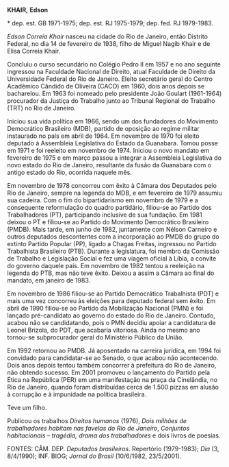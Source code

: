 **KHAIR,** **Edson**

\* dep. est. GB 1971-1975; dep. est. RJ 1975-1979; dep. fed. RJ
1979-1983.

*Edson Correia Khair* nasceu na cidade do Rio de Janeiro, então Distrito
Federal, no dia 14 de fevereiro de 1938, filho de Miguel Nagib Khair e
de Elisa Correia Khair.

Concluiu o curso secundário no Colégio Pedro II em 1957 e no ano
seguinte ingressou na Faculdade Nacional de Direito, atual Faculdade de
Direito da Universidade Federal do Rio de Janeiro. Eleito secretário
geral do Centro Acadêmico Cândido de Oliveira (CACO) em 1960, dois anos
depois se bacharelou. Em 1963 foi nomeado pelo presidente João Goulart
(1961-1964) procurador da Justiça do Trabalho junto ao Tribunal Regional
do Trabalho (TRT) no Rio de Janeiro.

Iniciou sua vida política em 1966, sendo um dos fundadores do Movimento
Democrático Brasileiro (MDB), partido de oposição ao regime militar
instaurado no país em abril de 1964. Em novembro de 1970 foi eleito
deputado à Assembleia Legislativa do Estado da Guanabara. Tomou posse em
1971 e foi reeleito em novembro de 1974. Iniciou o novo mandato em
fevereiro de 1975 e em março passou a integrar a Assembleia Legislativa
do novo estado do Rio de Janeiro, resultante da fusão da Guanabara com o
antigo estado do Rio, ocorrida naquele mês.

Em novembro de 1978 concorreu com êxito à Câmara dos Deputados pelo Rio
de Janeiro, sempre na legenda do MDB, e em fevereiro de 1979 assumiu sua
cadeira. Com o fim do bipartidarismo em novembro de 1979 e a consequente
reformulação do quadro partidário, filiou-se ao Partido dos
Trabalhadores (PT), participando inclusive de sua fundação. Em 1981
deixou o PT e filiou-se ao Partido do Movimento Democrático Brasileiro
(PMDB). Mais tarde, em junho de 1982, juntamente com Nélson Carneiro e
outros deputados descontentes com a incorporação ao PMDB do grupo do
extinto Partido Popular (PP), ligado a Chagas Freitas, ingressou no
Partido Trabalhista Brasileiro (PTB). Durante a legislatura, foi membro
da Comissão de Trabalho e Legislação Social e fez uma viagem oficial à
Líbia, a convite do governo daquele país. Em novembro de 1982 tentou a
reeleição na legenda do PTB, mas não teve êxito. Deixou a assim a Câmara
ao final do mandato, em janeiro de 1983.

Em novembro de 1986 filiou-se ao Partido Democrático Trabalhista (PDT) e
mais uma vez concorreu às eleições para deputado federal sem êxito. Em
abril de 1990 filiou-se ao Partido da Mobilização Nacional (PMN) e foi
lançado pré-candidato ao governo do estado do Rio de Janeiro. Contudo,
acabou não se candidatando, pois o PMN decidiu apoiar a candidatura de
Leonel Brizola, do PDT, que acabaria vitoriosa. Ainda no mesmo ano
tornou-se subprocurador geral do Ministério Público da União.

Em 1992 retornou ao PMDB. Já aposentado na carreira jurídica, em 1994
foi convidado para candidatar-se ao Senado, o que acabou não
acontecendo. Dois anos depois tentou também concorrer à prefeitura do
Rio de Janeiro, não obtendo sucesso. Em 2001 promoveu o lançamento do
Partido pela Ética na República (PER) em uma manifestação na praça da
Cinelândia, no Rio de Janeiro, quando foram distribuídas cerca de 1.500
pizzas em alusão à corrupção e à impunidade na política brasileira.

Teve um filho.

Publicou os trabalhos *Direitos humanos* (1976), *Dois milhões de
trabalhadores habitam nas favelas do Rio de Janeiro*, *Conjuntos
habitacionais – tragédia,* *drama dos trabalhadores* e dois livros de
poesias.

FONTES: CÂM. DEP. *Deputados brasileiros*. Repertório (1979-1983); *Dia*
(3, 8/4/1990); INF. BIOG; *Jornal do Brasil* (10/6/1982, 23/5/2001).
